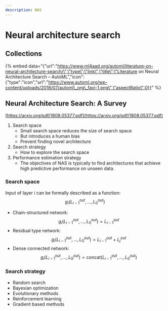 ```yaml
---
description: NAS
---
```


# Neural architecture search

## Collections

{% embed data="{\"url\":\"https://www.ml4aad.org/automl/literature-on-neural-architecture-search/\",\"type\":\"link\",\"title\":\"Literature on Neural Architecture Search – AutoML\",\"icon\":{\"type\":\"icon\",\"url\":\"https://www.automl.org/wp-content/uploads/2018/07/automl\_org\_favi-1.png\",\"aspectRatio\":0}}" %}

## Neural Architecture Search: A Survey

[https://arxiv.org/pdf/1808.05377.pdf](https://arxiv.org/pdf/1808.05377.pdf)

1. Search space
   * Small search space reduces the size of search space
   * But introduces a human bias
   * Prevent finding novel architecture
2. Search strategy
   * How to explore the search space
3. Performance estimation strategy
   * The objectives of NAS is typically to find architectures that achieve high predictive performance on unseen data.

### Search space

Input of layer i can be formally described as a function: $$g_i(L_{i-1}^{out},...,L_{0}^{out})$$

* Chain-structured network: $$g_i(L_{i-1}^{out},...,L_{0}^{out})=L_{i-1}^{out}$$
* Residual type network: $$g_i(L_{i-1}^{out},...,L_{0}^{out})=L_{i-1}^{out}+L_{j}^{out}$$
* Dense connected network: $$g_i(L_{i-1}^{out},...,L_{0}^{out})=\text{concat}(L_{i-1}^{out},...,L_{0}^{out})$$

### Search strategy

* Random search
* Bayesian optimization
* Evolutionary methods
* Reinforcement learning
* Gradient based methods

